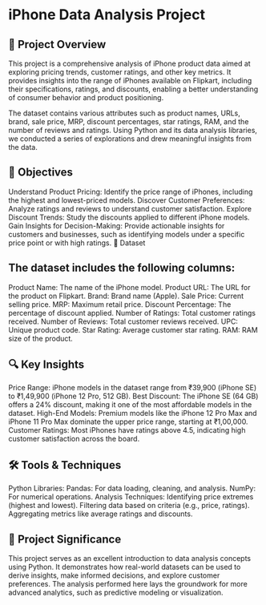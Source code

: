 # iPhone Data Analysis Project

## 📖 Project Overview
This project is a comprehensive analysis of iPhone product data aimed at exploring pricing trends, customer ratings, and other key metrics. It provides insights into the range of iPhones available on Flipkart, including their specifications, ratings, and discounts, enabling a better understanding of consumer behavior and product positioning.

The dataset contains various attributes such as product names, URLs, brand, sale price, MRP, discount percentages, star ratings, RAM, and the number of reviews and ratings. Using Python and its data analysis libraries, we conducted a series of explorations and drew meaningful insights from the data.

## 🎯 Objectives
Understand Product Pricing: Identify the price range of iPhones, including the highest and lowest-priced models.
Discover Customer Preferences: Analyze ratings and reviews to understand customer satisfaction.
Explore Discount Trends: Study the discounts applied to different iPhone models.
Gain Insights for Decision-Making: Provide actionable insights for customers and businesses, such as identifying models under a specific price point or with high ratings.
📂 Dataset

## The dataset includes the following columns:
Product Name: The name of the iPhone model.
Product URL: The URL for the product on Flipkart.
Brand: Brand name (Apple).
Sale Price: Current selling price.
MRP: Maximum retail price.
Discount Percentage: The percentage of discount applied.
Number of Ratings: Total customer ratings received.
Number of Reviews: Total customer reviews received.
UPC: Unique product code.
Star Rating: Average customer star rating.
RAM: RAM size of the product.

## 🔍 Key Insights
Price Range: iPhone models in the dataset range from ₹39,900 (iPhone SE) to ₹1,49,900 (iPhone 12 Pro, 512 GB).
Best Discount: The iPhone SE (64 GB) offers a 24% discount, making it one of the most affordable models in the dataset.
High-End Models: Premium models like the iPhone 12 Pro Max and iPhone 11 Pro Max dominate the upper price range, starting at ₹1,00,000.
Customer Ratings: Most iPhones have ratings above 4.5, indicating high customer satisfaction across the board.

## 🛠️ Tools & Techniques
Python Libraries:
Pandas: For data loading, cleaning, and analysis.
NumPy: For numerical operations.
Analysis Techniques:
Identifying price extremes (highest and lowest).
Filtering data based on criteria (e.g., price, ratings).
Aggregating metrics like average ratings and discounts.

## 🚀 Project Significance
This project serves as an excellent introduction to data analysis concepts using Python. It demonstrates how real-world datasets can be used to derive insights, make informed decisions, and explore customer preferences. The analysis performed here lays the groundwork for more advanced analytics, such as predictive modeling or visualization.
